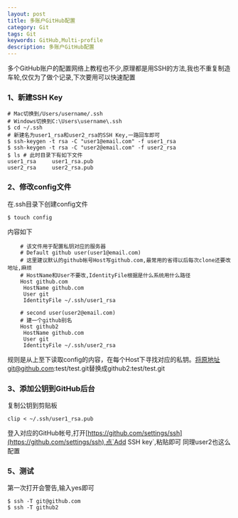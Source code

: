 ```yaml
---
layout: post
title: 多账户GitHub配置
category: Git
tags: Git
keywords: GitHub,Multi-profile
description: 多账户GitHub配置
---
```


多个GitHub账户的配置网络上教程也不少,原理都是用SSH的方法,我也不重复制造车轮,仅仅为了做个记录,下次要用可以快速配置

### 1、新建SSH Key

    # Mac切换到/Users/username/.ssh
    # Windows切换到C:\Users\username\.ssh
    $ cd ~/.ssh
    # 新建名为user1_rsa和user2_rsa的SSH Key,一路回车即可
    $ ssh-keygen -t rsa -C "user1@email.com" -f user1_rsa 
    $ ssh-keygen -t rsa -C "user2@email.com" -f user2_rsa
    $ ls # 此时目录下有如下文件
    user1_rsa     user1_rsa.pub
    user2_rsa     user2_rsa.pub

### 2、修改config文件

在.ssh目录下创建config文件

    $ touch config

内容如下

```
    # 该文件用于配置私钥对应的服务器
    # Default github user(user1@email.com)
    # 这里建议默认的github帐号Host写github.com,最常用的省得以后每次clone还要改地址,麻烦
    # HostName和User不要改,IdentityFile根据是什么系统用什么路径
    Host github.com
     HostName github.com
     User git
     IdentityFile ~/.ssh/user1_rsa
    
    # second user(user2@email.com)
    # 建一个github别名
    Host github2
     HostName github.com
     User git
     IdentityFile ~/.ssh/user2_rsa
```
规则是从上至下读取config的内容，在每个Host下寻找对应的私钥。将原地址git@github.com:test/test.git替换成github2:test/test.git

### 3、添加公钥到GitHub后台

复制公钥到剪贴板

    clip < ~/.ssh/user1_rsa.pub
    
登入对应的GitHub帐号,打开[https://github.com/settings/ssh](https://github.com/settings/ssh),点`Add SSH key`,粘贴即可
同理user2也这么配置

### 5、测试

第一次打开会警告,输入yes即可

    $ ssh -T git@github.com
    $ ssh -T github2
